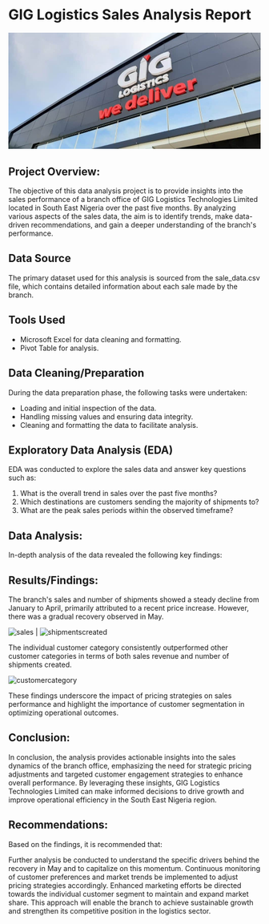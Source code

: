 # GIG Logistics Sales Analysis Report
![GIG-Logistics](https://github.com/nnamdi-kemas/GIG-Logistics-Sales-Analysis/blob/main/GIG-Logistics.jpg)


## Project Overview:
The objective of this data analysis project is to provide insights into the sales performance of a branch office of GIG Logistics Technologies Limited located in South East Nigeria over the past five months. By analyzing various aspects of the sales data, the aim is to identify trends, make data-driven recommendations, and gain a deeper understanding of the branch's performance.

## Data Source
The primary dataset used for this analysis is sourced from the sale_data.csv file, which contains detailed information about each sale made by the branch.

## Tools Used

- Microsoft Excel for data cleaning and formatting.
- Pivot Table for analysis.

## Data Cleaning/Preparation
During the data preparation phase, the following tasks were undertaken:

- Loading and initial inspection of the data.
- Handling missing values and ensuring data integrity.
- Cleaning and formatting the data to facilitate analysis.

## Exploratory Data Analysis (EDA)
EDA was conducted to explore the sales data and answer key questions such as:

1. What is the overall trend in sales over the past five months?
2. Which destinations are customers sending the majority of shipments to?
3. What are the peak sales periods within the observed timeframe?

## Data Analysis:
In-depth analysis of the data revealed the following key findings:

## Results/Findings:

The branch's sales and number of shipments showed a steady decline from January to April, primarily attributed to a recent price increase. However, there was a gradual recovery observed in May.

![sales](https://github.com/user-attachments/assets/154e8505-51a2-40c9-aec8-e18d4ef8ed55)  | ![shipmentscreated](https://github.com/user-attachments/assets/381376b8-5f05-4f32-832b-3444cecf0cd7)


The individual customer category consistently outperformed other customer categories in terms of both sales revenue and number of shipments created.

![customercategory](https://github.com/user-attachments/assets/eaf3956f-de93-49db-a2c2-0cbd151eda25)

These findings underscore the impact of pricing strategies on sales performance and highlight the importance of customer segmentation in optimizing operational outcomes.

## Conclusion:
In conclusion, the analysis provides actionable insights into the sales dynamics of the branch office, emphasizing the need for strategic pricing adjustments and targeted customer engagement strategies to enhance overall performance. By leveraging these insights, GIG Logistics Technologies Limited can make informed decisions to drive growth and improve operational efficiency in the South East Nigeria region.

## Recommendations:
Based on the findings, it is recommended that:

Further analysis be conducted to understand the specific drivers behind the recovery in May and to capitalize on this momentum.
Continuous monitoring of customer preferences and market trends be implemented to adjust pricing strategies accordingly.
Enhanced marketing efforts be directed towards the individual customer segment to maintain and expand market share.
This approach will enable the branch to achieve sustainable growth and strengthen its competitive position in the logistics sector.


